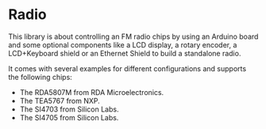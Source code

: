 Radio
=====

This library is about controlling an FM radio chips by using an Arduino board and some optional components
like a LCD display, a rotary encoder, a LCD+Keyboard shield or an Ethernet Shield to build a standalone radio.

It comes with several examples for different configurations and supports the following chips:
* The RDA5807M from RDA Microelectronics.
* The TEA5767 from NXP.
* The SI4703 from Silicon Labs.
* The SI4705 from Silicon Labs.
